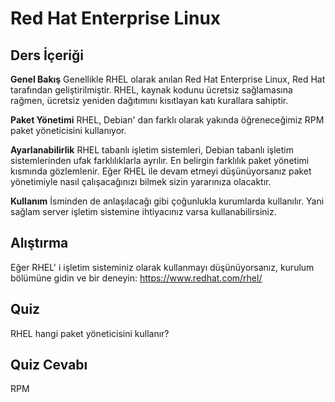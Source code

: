 # Red Hat Enterprise Linux 

## Ders İçeriği

<b>Genel Bakış</b>
Genellikle RHEL olarak anılan Red Hat Enterprise Linux,  Red Hat tarafından geliştirilmiştir. 
RHEL, kaynak kodunu ücretsiz sağlamasına rağmen, ücretsiz yeniden dağıtımını kısıtlayan katı kurallara sahiptir.

<b>Paket Yönetimi</b>
RHEL, Debian' dan farklı olarak yakında öğreneceğimiz RPM paket yöneticisini kullanıyor.

<b> Ayarlanabilirlik</b>
RHEL tabanlı işletim sistemleri, Debian tabanlı işletim sistemlerinden ufak farklılıklarla ayrılır.
En belirgin farklılık paket yönetimi kısmında gözlemlenir. 
Eğer RHEL ile devam etmeyi düşünüyorsanız paket yönetimiyle nasıl çalışacağınızı bilmek sizin yararınıza olacaktır.

<b>Kullanım</b>
İsminden de anlaşılacağı gibi çoğunlukla kurumlarda kullanılır. Yani sağlam server işletim sistemine
ihtiyacınız varsa kullanabilirsiniz.

## Alıştırma

Eğer RHEL' i işletim sisteminiz olarak kullanmayı düşünüyorsanız, kurulum bölümüne gidin ve bir deneyin:
https://www.redhat.com/rhel/

## Quiz

RHEL hangi paket yöneticisini kullanır?

## Quiz Cevabı

RPM
